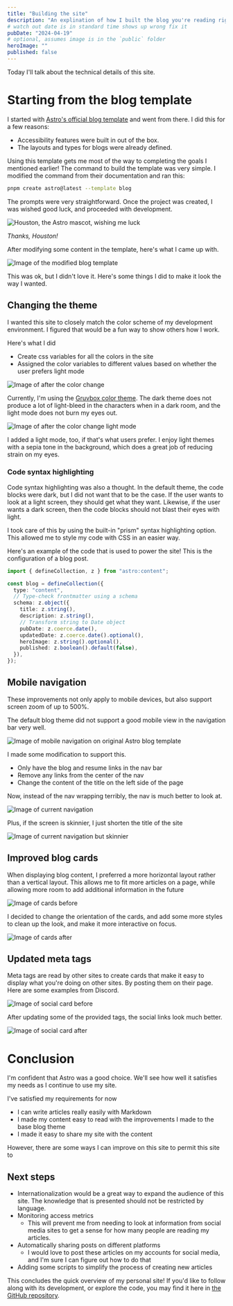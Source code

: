 ```yaml
---
title: "Building the site"
description: "An explination of how I built the blog you're reading right now."
# watch out date is in standard time shows up wrong fix it
pubDate: "2024-04-19"
# optional, assumes image is in the `public` folder
heroImage: ""
published: false
---
```


Today I'll talk about the technical details of this site.

# Starting from the blog template

I started with [Astro's official blog template](https://github.com/withastro/astro/tree/main/examples/blog) and went from there. I did this for a few reasons:

- Accessibility features were built in out of the box.
- The layouts and types for blogs were already defined.

Using this template gets me most of the way to completing the goals I mentioned earlier! The command to build the template was very simple. I modified the command from their documentation and ran this:

```sh
pnpm create astro@latest --template blog
```

The prompts were very straightforward. Once the project was created, I was wished good luck, and proceeded with development.

![Houston, the Astro mascot, wishing me luck](../../assets/blog/welcome-to-the-new-site/houston.png)

_Thanks, Houston!_

After modifying some content in the template, here's what I came up with.

![Image of the modified blog template](../../assets/blog/welcome-to-the-new-site/modified-blog-template.png)

This was ok, but I didn't love it. Here's some things I did to make it look the way I wanted.

## Changing the theme

I wanted this site to closely match the color scheme of my development environment. I figured that would be a fun way to show others how I work.

Here's what I did

- Create css variables for all the colors in the site
- Assigned the color variables to different values based on whether the user prefers light mode

![Image of after the color change](../../assets/blog/welcome-to-the-new-site/new-home-page-dark.png)

Currently, I'm using the [Gruvbox color theme](https://github.com/morhetz/gruvbox?tab=readme-ov-file). The dark theme does not produce a lot of light-bleed in the characters when in a dark room, and the light mode does not burn my eyes out.

![Image of after the color change light mode](../../assets/blog/welcome-to-the-new-site/new-home-page-light.png)

I added a light mode, too, if that's what users prefer. I enjoy light themes with a sepia tone in the background, which does a great job of reducing strain on my eyes.

### Code syntax highlighting

Code syntax highlighting was also a thought. In the default theme, the code blocks were dark, but I did not want that to be the case. If the user wants to look at a light screen, they should get what they want. Likewise, if the user wants a dark screen, then the code blocks should not blast their eyes with light.

I took care of this by using the built-in "prism" syntax highlighting option. This allowed me to style my code with CSS in an easier way.

Here's an example of the code that is used to power the site! This is the configuration of a blog post.

```typescript
import { defineCollection, z } from "astro:content";

const blog = defineCollection({
  type: "content",
  // Type-check frontmatter using a schema
  schema: z.object({
    title: z.string(),
    description: z.string(),
    // Transform string to Date object
    pubDate: z.coerce.date(),
    updatedDate: z.coerce.date().optional(),
    heroImage: z.string().optional(),
    published: z.boolean().default(false),
  }),
});
```

## Mobile navigation

These improvements not only apply to mobile devices, but also support screen zoom of up to 500%.

The default blog theme did not support a good mobile view in the navigation bar very well.

![Image of mobile navigation on original Astro blog template](../../assets/blog/welcome-to-the-new-site/mobile-view-before.png)

I made some modification to support this.

- Only have the blog and resume links in the nav bar
- Remove any links from the center of the nav
- Change the content of the title on the left side of the page

Now, instead of the nav wrapping terribly, the nav is much better to look at.

![Image of current navigation](../../assets/blog/welcome-to-the-new-site/mobile-view-after.png)

Plus, if the screen is skinnier, I just shorten the title of the site

![Image of current navigation but skinnier](../../assets/blog/welcome-to-the-new-site/mobile-view-after-xsmall.png)

## Improved blog cards

When displaying blog content, I preferred a more horizontal layout rather than a vertical layout. This allows me to fit more articles on a page, while allowing more room to add additional information in the future

![Image of cards before](../../assets/blog/welcome-to-the-new-site/blog-cards-before.png)

I decided to change the orientation of the cards, and add some more styles to clean up the look, and make it more interactive on focus.

![Image of cards after](../../assets/blog/welcome-to-the-new-site/blog-cards-after.png)

## Updated meta tags

Meta tags are read by other sites to create cards that make it easy to display what you're doing on other sites. By posting them on their page. Here are some examples from Discord.

![Image of social card before](../../assets/blog/welcome-to-the-new-site/social-card-before.png)

After updating some of the provided tags, the social links look much better.

![Image of social card after](../../assets/blog/welcome-to-the-new-site/social-card-after.png)

# Conclusion

I'm confident that Astro was a good choice. We'll see how well it satisfies my needs as I continue to use my site.

I've satisfied my requirements for now

- I can write articles really easily with Markdown
- I made my content easy to read with the improvements I made to the base blog theme
- I made it easy to share my site with the content

However, there are some ways I can improve on this site to permit this site to

## Next steps

- Internationalization would be a great way to expand the audience of this site. The knowledge that is presented should not be restricted by language.
- Monitoring access metrics
  - This will prevent me from needing to look at information from social media sites to get a sense for how many people are reading my articles.
- Automatically sharing posts on different platforms
  - I would love to post these articles on my accounts for social media, and I'm sure I can figure out how to do that
- Adding some scripts to simplify the process of creating new articles

This concludes the quick overview of my personal site! If you'd like to follow along with its development, or explore the code, you may find it here in [the GitHub repository](https://github.com/NicksPatties/portfolio-site).
